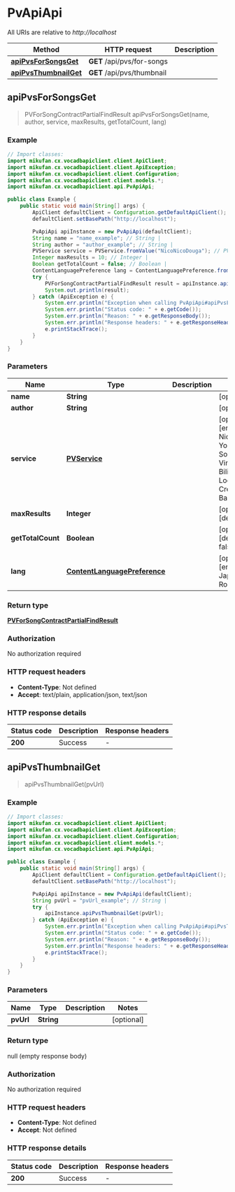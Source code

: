 # PvApiApi

All URIs are relative to *http://localhost*

| Method | HTTP request | Description |
|------------- | ------------- | -------------|
| [**apiPvsForSongsGet**](PvApiApi.md#apiPvsForSongsGet) | **GET** /api/pvs/for-songs |  |
| [**apiPvsThumbnailGet**](PvApiApi.md#apiPvsThumbnailGet) | **GET** /api/pvs/thumbnail |  |



## apiPvsForSongsGet

> PVForSongContractPartialFindResult apiPvsForSongsGet(name, author, service, maxResults, getTotalCount, lang)



### Example

```java
// Import classes:
import mikufan.cx.vocadbapiclient.client.ApiClient;
import mikufan.cx.vocadbapiclient.client.ApiException;
import mikufan.cx.vocadbapiclient.client.Configuration;
import mikufan.cx.vocadbapiclient.client.models.*;
import mikufan.cx.vocadbapiclient.api.PvApiApi;

public class Example {
    public static void main(String[] args) {
        ApiClient defaultClient = Configuration.getDefaultApiClient();
        defaultClient.setBasePath("http://localhost");

        PvApiApi apiInstance = new PvApiApi(defaultClient);
        String name = "name_example"; // String | 
        String author = "author_example"; // String | 
        PVService service = PVService.fromValue("NicoNicoDouga"); // PVService | 
        Integer maxResults = 10; // Integer | 
        Boolean getTotalCount = false; // Boolean | 
        ContentLanguagePreference lang = ContentLanguagePreference.fromValue("Default"); // ContentLanguagePreference | 
        try {
            PVForSongContractPartialFindResult result = apiInstance.apiPvsForSongsGet(name, author, service, maxResults, getTotalCount, lang);
            System.out.println(result);
        } catch (ApiException e) {
            System.err.println("Exception when calling PvApiApi#apiPvsForSongsGet");
            System.err.println("Status code: " + e.getCode());
            System.err.println("Reason: " + e.getResponseBody());
            System.err.println("Response headers: " + e.getResponseHeaders());
            e.printStackTrace();
        }
    }
}
```

### Parameters


| Name | Type | Description  | Notes |
|------------- | ------------- | ------------- | -------------|
| **name** | **String**|  | [optional] |
| **author** | **String**|  | [optional] |
| **service** | [**PVService**](.md)|  | [optional] [enum: NicoNicoDouga, Youtube, SoundCloud, Vimeo, Piapro, Bilibili, File, LocalFile, Creofuga, Bandcamp] |
| **maxResults** | **Integer**|  | [optional] [default to 10] |
| **getTotalCount** | **Boolean**|  | [optional] [default to false] |
| **lang** | [**ContentLanguagePreference**](.md)|  | [optional] [enum: Default, Japanese, Romaji, English] |

### Return type

[**PVForSongContractPartialFindResult**](PVForSongContractPartialFindResult.md)

### Authorization

No authorization required

### HTTP request headers

- **Content-Type**: Not defined
- **Accept**: text/plain, application/json, text/json


### HTTP response details
| Status code | Description | Response headers |
|-------------|-------------|------------------|
| **200** | Success |  -  |


## apiPvsThumbnailGet

> apiPvsThumbnailGet(pvUrl)



### Example

```java
// Import classes:
import mikufan.cx.vocadbapiclient.client.ApiClient;
import mikufan.cx.vocadbapiclient.client.ApiException;
import mikufan.cx.vocadbapiclient.client.Configuration;
import mikufan.cx.vocadbapiclient.client.models.*;
import mikufan.cx.vocadbapiclient.api.PvApiApi;

public class Example {
    public static void main(String[] args) {
        ApiClient defaultClient = Configuration.getDefaultApiClient();
        defaultClient.setBasePath("http://localhost");

        PvApiApi apiInstance = new PvApiApi(defaultClient);
        String pvUrl = "pvUrl_example"; // String | 
        try {
            apiInstance.apiPvsThumbnailGet(pvUrl);
        } catch (ApiException e) {
            System.err.println("Exception when calling PvApiApi#apiPvsThumbnailGet");
            System.err.println("Status code: " + e.getCode());
            System.err.println("Reason: " + e.getResponseBody());
            System.err.println("Response headers: " + e.getResponseHeaders());
            e.printStackTrace();
        }
    }
}
```

### Parameters


| Name | Type | Description  | Notes |
|------------- | ------------- | ------------- | -------------|
| **pvUrl** | **String**|  | [optional] |

### Return type

null (empty response body)

### Authorization

No authorization required

### HTTP request headers

- **Content-Type**: Not defined
- **Accept**: Not defined


### HTTP response details
| Status code | Description | Response headers |
|-------------|-------------|------------------|
| **200** | Success |  -  |

